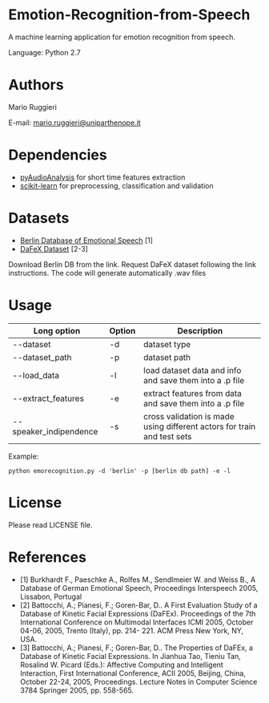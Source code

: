 # Emotion-Recognition-from-Speech
A machine learning application for emotion recognition from speech.

Language: Python 2.7

# Authors

Mario Ruggieri

E-mail: mario.ruggieri@uniparthenope.it

# Dependencies

- [pyAudioAnalysis](https://github.com/tyiannak/pyAudioAnalysis) for short time features extraction
- [scikit-learn](https://github.com/scikit-learn/scikit-learn) for preprocessing, classification and validation

# Datasets

- [Berlin Database of Emotional Speech](http://emodb.bilderbar.info/start.html) [1]
- [DaFeX Dataset](https://i3.fbk.eu/resources/dafex-database-kinetic-facial-expressions) [2-3]

Download Berlin DB from the link.
Request DaFeX dataset following the link instructions. The code will generate automatically .wav files

# Usage

Long option | Option | Description
----------- | ------ | -----------
--dataset | -d | dataset type
--dataset_path | -p | dataset path
--load_data | -l | load dataset data and info and save them into a .p file
--extract_features | -e | extract features from data and save them into a .p file
--speaker_indipendence | -s | cross validation is made using different actors for train and test sets

Example:

    python emorecognition.py -d 'berlin' -p [berlin db path] -e -l

# License

Please read LICENSE file.

# References

- [1] Burkhardt F., Paeschke A., Rolfes M., Sendlmeier W. and Weiss B., A Database of German Emotional Speech, Proceedings Interspeech 2005, Lissabon, Portugal
- [2] Battocchi, A.; Pianesi, F.; Goren-Bar, D.. A First Evaluation Study of a Database of Kinetic Facial Expressions (DaFEx). Proceedings of the 7th International Conference on Multimodal Interfaces ICMI 2005, October 04-06, 2005, Trento (Italy), pp. 214- 221. ACM Press New York, NY, USA.
- [3] Battocchi, A.; Pianesi, F.; Goren-Bar, D.. The Properties of DaFEx, a Database of Kinetic Facial Expressions. In Jianhua Tao, Tieniu Tan, Rosalind W. Picard (Eds.): Affective Computing and Intelligent Interaction, First International Conference, ACII 2005, Beijing, China, October 22-24, 2005, Proceedings. Lecture Notes in Computer Science 3784 Springer 2005, pp. 558-565.
